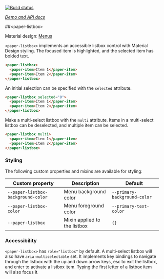 
<!---

This README is automatically generated from the comments in these files:
paper-listbox.html

Edit those files, and our readme bot will duplicate them over here!
Edit this file, and the bot will squash your changes :)

The bot does some handling of markdown. Please file a bug if it does the wrong
thing! https://github.com/PolymerLabs/tedium/issues

-->

[![Build status](https://travis-ci.org/PolymerElements/paper-listbox.svg?branch=master)](https://travis-ci.org/PolymerElements/paper-listbox)

_[Demo and API docs](https://elements.polymer-project.org/elements/paper-listbox)_


##&lt;paper-listbox&gt;

Material design: [Menus](https://www.google.com/design/spec/components/menus.html)

`<paper-listbox>` implements an accessible listbox control with Material Design styling. The focused item
is highlighted, and the selected item has bolded text.

```html
<paper-listbox>
  <paper-item>Item 1</paper-item>
  <paper-item>Item 2</paper-item>
</paper-listbox>
```

An initial selection can be specified with the `selected` attribute.

```html
<paper-listbox selected="0">
  <paper-item>Item 1</paper-item>
  <paper-item>Item 2</paper-item>
</paper-listbox>
```

Make a multi-select listbox with the `multi` attribute. Items in a multi-select listbox can be deselected,
and multiple item can be selected.

```html
<paper-listbox multi>
  <paper-item>Item 1</paper-item>
  <paper-item>Item 2</paper-item>
</paper-listbox>
```

### Styling

The following custom properties and mixins are available for styling:

| Custom property | Description | Default |
| --- | --- | --- |
| `--paper-listbox-background-color` | Menu background color | `--primary-background-color` |
| `--paper-listbox-color` | Menu foreground color | `--primary-text-color` |
| `--paper-listbox` | Mixin applied to the listbox | `{}` |

### Accessibility

`<paper-listbox>` has `role="listbox"` by default. A multi-select listbox will also have
`aria-multiselectable` set. It implements key bindings to navigate through the listbox with the up and
down arrow keys, esc to exit the listbox, and enter to activate a listbox item. Typing the first letter
of a listbox item will also focus it.



